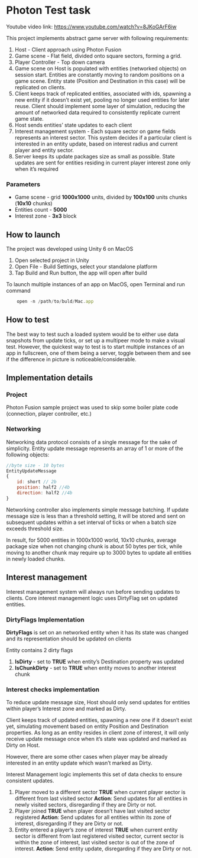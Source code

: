 # Photon Test task

Youtube video link:
https://www.youtube.com/watch?v=8JKoGArF6iw

This project implements abstract game server with following requirements:

1. Host - Client approach using Photon Fusion
2. Game scene - Flat field, divided onto square sectors, forming a grid. 
3. Player Controller - Top down camera
4. Game scene on Host is populated with entities (networked objects) on session start. Entities are constantly moving to random positions on a game scene. Entity state (Position and Destination in this case) will be replicated on clients.
5. Client keeps track of replicated entities, associated with ids, spawning a new entity if it doesn’t exist yet, pooling no longer used entities for later reuse. Client should implement some layer of simulation, reducing the amount of networked data required to consistently replicate current game state.
6. Host sends entities’ state updates to each client
7. Interest management system - Each square sector on game fields represents an interest sector.  This system decides if a particular client is interested in an entity update, based on interest radius and current player and entity sector.
8. Server keeps its update packages size as small as possible. State updates are sent for entities residing in current player interest zone only when it’s required

### Parameters

- Game scene - grid **1000x1000** units, divided by **100x100** units chunks (**10x10** chunks)
- Entities count - **5000**
- Interest zone - **3x3** block

## How to launch

The project was developed using Unity 6 on MacOS

1. Open selected project in Unity
2. Open File - Build Settings, select your standalone platform
3. Tap Build and Run button, the app will open after build

To launch multiple instances of an app on MacOS, open Terminal and run command
```jsx
	open -n /path/to/buld/Mac.app
```

## How to test

The best way to test such a loaded system would be to either use data snapshots from update ticks, or set up a multipeer mode to make a visual test. 
However, the quickest way to test is to start multiple instances of an app in fullscreen, one of them being a server, toggle between them and see if the difference in picture is noticeable/considerable.

## Implementation details

### Project

Photon Fusion sample project was used to skip some boiler plate code (connection, player controller, etc.)

### Networking

Networking data protocol consists of a single message for the sake of simplicity. Entity update message represents an array of 1 or more of the following objects:

```jsx
//byte size - 10 bytes
EntityUpdateMessage
{
	id: short // 2b
	position: half2 //4b
	direction: half2 //4b
}
```

Networking controller also implements simple message batching. If update message size is less than a threshold setting, it will be stored and sent on subsequent updates within a set interval of ticks or when a batch size exceeds threshold size.

In result, for 5000 entities in 1000x1000 world, 10x10 chunks, average package size when not changing chunk is about 50 bytes per tick, while moving to another chunk may require up to 3000 bytes to update all entities in newly loaded chunks.

## Interest management

Interest management system will always run before sending updates to clients.
Core interest management logic uses DirtyFlag set on updated entities.

### DirtyFlags Implementation

**DirtyFlags** is set on an networked entity when it has its state was changed and its representation should be updated on clients

Entity contains 2 dirty flags

1. **IsDirty** - set to **TRUE** when entity’s Destination property was updated
2. **IsChunkDirty** - set to **TRUE** when entity moves to another interest chunk

### Interest checks implementation

To reduce update message size, Host should only send updates for entities within player’s Interest zone and marked as Dirty.

Client keeps track of updated entities, spawning a new one if it doesn’t exist yet, simulating movement based on entity Position and Destination properties. As long as an entity resides in client zone of interest, it will only receive update message once when it’s state was updated and marked as Dirty on Host.

However, there are some other cases when player may be already interested in an entity update which wasn’t marked as Dirty.

Interest Management logic implements this set of data checks to ensure consistent updates. 

1. Player moved to a different sector
**TRUE** when current player sector is different from last visited sector
**Action**: Send updates for all entities in newly visited sectors, disregarding if they are Dirty or not.
2. Player joined
**TRUE** when player doesn’t have last visited sector registered
**Action**: Send updates for all entities within its zone of interest, disregarding if they are Dirty or not.
3. Entity entered a player’s zone of interest
**TRUE** when current entity sector is different from last registered visited sector, current sector is within the zone of interest, last visited sector is out of the zone of interest.
**Action**: Send entity update, disregarding if they are Dirty or not.
